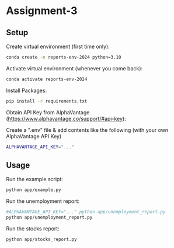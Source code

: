 # Assignment-3

## Setup

Create virtual environment (first time only):

```sh
conda create -n reports-env-2024 python=3.10
```

Activate virtual environment (whenever you come back):

```sh
conda activate reports-env-2024
```

Install Packages:

```sh
pip install -r requirements.txt
```

Obtain API Key from AlphaVantage (https://www.alphavantage.co/support/#api-key):

Create a ".env" file & add contents like the following (with your own AlphaVantage API Key)

```sh
ALPHAVANTAGE_API_KEY="..."
```




## Usage

Run the example script:

```sh
python app/example.py
```

Run the unemployment report:

```sh
#ALPHAVANTAGE_API_KEY="..." python app/unemployment_report.py
python app/unemployment_report.py
```

Run the stocks report:

```sh
python app/stocks_report.py
```

